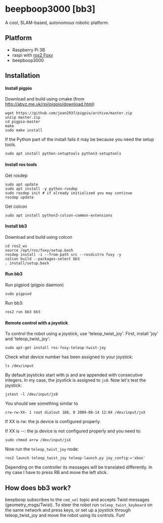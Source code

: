# beepboop3000 [bb3]
A cool, SLAM-based, autonomous robotic platform.

## Platform
- Raspberry Pi 3B
- raspi with [ros2 Foxy](https://docs.ros.org/en/foxy/Installation/Ubuntu-Install-Debians.html)
- beepboop3000

## Installation
#### Install pigpio
Download and build using cmake (from http://abyz.me.uk/rpi/pigpio/download.html)
```
wget https://github.com/joan2937/pigpio/archive/master.zip
unzip master.zip
cd pigpio-master
make
sudo make install
```

If the Python part of the install fails it may be because you need the setup tools.
```
sudo apt install python-setuptools python3-setuptools
```

#### Install ros tools
Get rosdep
```
sudo apt update
sudo apt install -y python-rosdep
sudo rosdep init # if already initialized you may continue
rosdep update
```

Get colcon
```
sudo apt install python3-colcon-common-extensions
```

#### Install bb3
Download and build using colcon
```
cd ros2_ws
source /opt/ros/foxy/setup.bash
rosdep install -i --from-path src --rosdistro foxy -y
colcon build --packages-select bb3
. install/setup.bash
```

#### Run bb3
Run pigpiod (pigpio daemon)
```
sudo pigpiod
```

Run bb3:
```
ros2 run bb3 bb3
```

#### Remote control with a joystick 
To control the robot using a joystick, use 'teleop_twist_joy'.
First, install 'joy' and 'teleop_twist_joy':
```
sudo apt-get install ros-foxy-teleop-twist-joy
```
Check what device number has been assigned to your joystick:
```
ls /dev/input
```
By default joysticks start with js and are appended with consecutive integers. In my case, the joystick is assigned to `js0`. Now let's test the joystick:
```
jstest -l /dev/input/js0
```
You should see something similar to
```
crw-rw-XX- 1 root dialout 188, 0 2009-08-14 12:04 /dev/input/jsX
```
If XX is rw: the js device is configured properly.

If XX is --: the js device is not configured properly and you need to: 
```
sudo chmod a+rw /dev/input/jsX
```
Now run the `teleop_twist_joy` node:
```
ros2 launch teleop_twist_joy teleop-launch.py joy_config:='xbox'
```
Depending on the controller its messages will be translated differently. In my case I have to press RB and move the left stick.

## How does bb3 work?
beepboop subscribes to the `cmd_vel` topic and accepts Twist messages (geometry_msgs/Twist). To steer the robot run `teleop_twist_keyboard` on the same network and press keys, or set up a joystick through teleop_twist_joy and move the robot using its controls. Fun!
